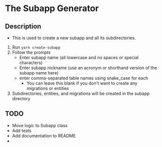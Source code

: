 # The Subapp Generator

## Description

* This is used to create a new subapp and all its subdirectories.

1. Run ```yarn create-subapp```
2. Follow the prompts
   * Enter subapp name (all lowercase and no spaces or special characters)
   * Enter subapp nickname (use an acronym or shorthand version of the subapp name here)
   * enter comma-separated table names using snake_case for each
      * You can leave this blank if you don't want to create any migrations or entities
3. Subdirectories, entities, and migrations will be created in the subapp directory

## TODO

* Move logic to Subapp class
* Add tests
* Add documentation to README
*
